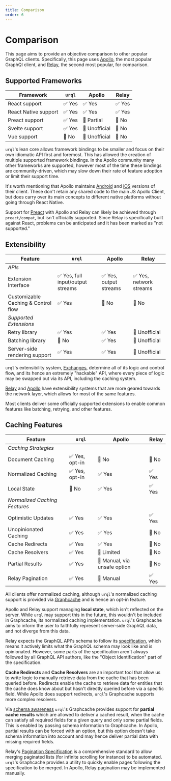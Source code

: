 ```yaml
---
title: Comparison
order: 6
---
```


# Comparison

This page aims to provide an objective comparison to other popular GraphQL clients.
Specifically, this page uses [Apollo](https://github.com/apollographql/apollo-client), the most
popular GraphQl client, and [Relay](https://github.com/facebook/relay), the second most popular, for
comparison.

## Supported Frameworks

| Framework            | `urql` | Apollo        | Relay  |
| -------------------- | ------ | ------------- | ------ |
| React support        | ✅ Yes | ✅ Yes        | ✅ Yes |
| React Native support | ✅ Yes | ✅ Yes        | ✅ Yes |
| Preact support       | ✅ Yes | 🔷 Partial    | 🔺 No  |
| Svelte support       | ✅ Yes | 🔷 Unofficial | 🔺 No  |
| Vue support          | 🔺 No  | 🔷 Unofficial | 🔺 No  |

`urql`'s lean core allows framework bindings to be smaller and focus on their own idiomatic API
first and foremost. This has allowed the creation of multiple supported framework bindings.
In the Apollo community many other frameworks are supported, however most of the time these bindings
are community-driven, which may slow down their rate of feature adoption or limit their support time.

It's worth mentioning that Apollo maintains
[Android](https://github.com/apollographql/apollo-android) and
[iOS](https://github.com/apollographql/apollo-ios) versions of their client. These don't retain any
shared code to the main JS Apollo Client, but does carry over its main concepts to different native
platforms without going through React Native.

Support for [Preact](https://github.com/preactjs/preact) with Apollo and Relay can likely be
achieved through `preact/compat`, but isn't officially supported. Since Relay is specifically built
against React, problems can be anticipated and it has been marked as "not supported."

## Extensibility

| Feature                             | `urql`                            | Apollo                 | Relay                   |
| ----------------------------------- | --------------------------------- | ---------------------- | ----------------------- |
| _APIs_                              |
| Extension Interface                 | ✅ Yes, full input/output streams | ✅ Yes, output streams | ✅ Yes, network streams |
| Customizable Caching & Control flow | ✅ Yes                            | 🔺 No                  | 🔺 No                   |
| _Supported Extensions_              |
| Retry library                       | ✅ Yes                            | ✅ Yes                 | 🔷 Unofficial           |
| Batching library                    | 🔺 No                             | ✅ Yes                 | 🔷 Unofficial           |
| Server-side rendering support       | ✅ Yes                            | ✅ Yes                 | 🔷 Unofficial           |

`urql`'s extensibility system, [Exchanges](./concepts/exchanges.md), determine all of its logic and
control flow, and its hence an extremely "hackable" API, where every piece of logic may be swapped
out via its API, including the caching system.

[Relay](https://github.com/relay-tools/react-relay-network-layer) and
[Apollo](https://www.apollographql.com/docs/link/) have extensibility systems that are more geared
towards the network layer, which allows for most of the same features.

Most clients deliver some officially supported extensions to enable common features like batching,
retrying, and other features.

## Caching Features

| Feature                       | `urql`         | Apollo                       | Relay  |
| ----------------------------- | -------------- | ---------------------------- | ------ |
| _Caching Strategies_          |
| Document Caching              | ✅ Yes, opt-in | 🔺 No                        | 🔺 No  |
| Normalized Caching            | ✅ Yes, opt-in | ✅ Yes                       | ✅ Yes |
| Local State                   | 🔺 No          | ✅ Yes                       | ✅ Yes |
| _Normalized Caching Features_ |
| Optimistic Updates            | ✅ Yes         | ✅ Yes                       | ✅ Yes |
| Unopinionated Caching         | ✅ Yes         | ✅ Yes                       | 🔺 No  |
| Cache Redirects               | ✅ Yes         | ✅ Yes                       | 🔺 No  |
| Cache Resolvers               | ✅ Yes         | 🔷 Limited                   | 🔺 No  |
| Partial Results               | ✅ Yes         | 🔷 Manual, via unsafe option | 🔺 No  |
| Relay Pagination              | ✅ Yes         | 🔷 Manual                    | ✅ Yes |

All clients offer normalized caching, although `urql`'s normalized caching support is provided via
[Graphcache](./graphcache/README.md) and is hence an opt-in feature.

Apollo and Relay support managing **local state**, which isn't reflected on the server. While `urql`
may support this in the future, this wouldn't be included in Graphcache, its normalized caching
implementation. `urql`'s Graphcache aims to inform the user to faithfully represent server-side
GraphQL data, and not diverge from this data.

Relay expects the GraphQL API's schema to follow its
[specification](https://relay.dev/docs/en/graphql-server-specification.html), which means it
actively limits what the GraphQL schema may look like and is opinionated. However, some parts of the
specification aren't always followed by all GraphQL API authors, like the "Object Identification"
part of the specification.

**Cache Redirects** and **Cache Resolvers** are an important tool that allow us to write logic to
manually retrieve data from the cache that has been queried before. Redirects enable the cache to
retrieve data for entities that the cache does know about but hasn't directly queried before via a
specific field. While Apollo does support redirects, `urql`'s Graphcache supports more complex
resolvers.

Via [schema awareness](./graphcache/schema-awareness.md) `urql`'s Graphcache provides support for
**partial cache results** which are allowed to deliver a cached result, when the cache can satisfy
all required fields for a given query and only some partial fields. This is enabled by passing
schema information to Graphcache. In Apollo, partial results can be forced with an option, but this
option doesn't take schema information into account and may hence deliver partial data with missing
required fields.

Relay's [Pagination Specification](https://relay.dev/graphql/connections.htm) is a comprehensive
standard to allow merging paginated lists (for infinite scrolling for instance) to be automated.
`urql`'s Graphcache provides a utility to quickly enable pages following the specification to be
merged. In Apollo, Relay pagination may be implemented manually.
